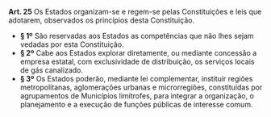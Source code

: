 **Art. 25** Os Estados organizam-se e regem-se pelas Constituições e leis que adotarem, observados os princípios desta Constituição.
* **§ 1º** São reservadas aos Estados as competências que não lhes sejam vedadas por esta Constituição.
* **§ 2º** Cabe aos Estados explorar diretamente, ou mediante concessão a empresa estatal, com exclusividade de distribuição, os serviços locais de gás canalizado.
* **§ 3º** Os Estados poderão, mediante lei complementar, instituir regiões metropolitanas, aglomerações urbanas e microrregiões, constituídas por agrupamentos de Municípios limítrofes, para integrar a organização, o planejamento e a execução de funções públicas de interesse comum.

